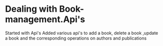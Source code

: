 # Dealing with Book-management.Api's
Started with Api's
Added various api's to add a book, delete a book ,update a book and the corresponding operations on authors and publications

